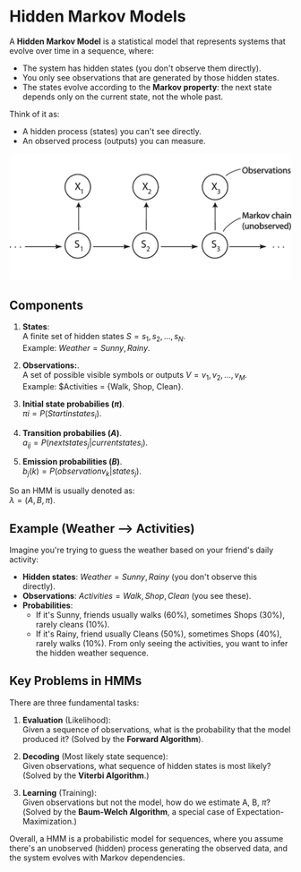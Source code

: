 # Hidden Markov Models

A **Hidden Markov Model** is a statistical model that represents systems that evolve over time in a sequence, where:
- The system has hidden states (you don't observe them directly).
- You only see observations that are generated by those hidden states.
- The states evolve according to the **Markov property**: the next state depends only on the current state, not the whole past.

Think of it as:
- A hidden process (states) you can't see directly.
- An observed process (outputs) you can measure.

![Hidden Markov Model Image](./images/hidden-markov-model.png)

## Components

1. **States**:  
A finite set of hidden states $S = {s_1, s_2, \dots, s_N}$.  
Example: $Weather = {Sunny, Rainy}$.

2. **Observations:**.  
A set of possible visible symbols or outputs $V = {v_1, v_2, \dots, v_M}$.  
Example: $Activities = {Walk, Shop, Clean}.

3. **Initial state probabilies $(\pi)$**.  
$\pi {i} = P(Start in state s_i)$.

4. **Transition probabilies $(A)$**.  
$a_{ij} = P(next state s_j | current state s_i)$.

5. **Emission probabilities $(B)$**.  
$b_{j}(k) = P(observation v_k | state s_j)$.

So an HMM is usually denoted as:  
$\lambda = (A, B, \pi)$.

## Example (Weather --> Activities)

Imagine you're trying to guess the weather based on your friend's daily activity:
- **Hidden states**: $Weather = {Sunny, Rainy}$ (you don't observe this directly).
- **Observations**: $Activities = {Walk, Shop, Clean}$ (you see these).
- **Probabilities**:
    - If it's Sunny, friends usually walks (60%), sometimes Shops (30%), rarely cleans (10%).
    - If it's Rainy, friend usually Cleans (50%), sometimes Shops (40%), rarely walks (10%).
From only seeing the activities, you want to infer the hidden weather sequence. 

## Key Problems in HMMs

There are three fundamental tasks: 
1. **Evaluation** (Likelihood):  
Given a sequence of observations, what is the probability that the model produced it? (Solved by the **Forward Algorithm**).

2. **Decoding** (Most likely state sequence):  
Given observations, what sequence of hidden states is most likely?  
(Solved by the **Viterbi Algorithm**.)

3. **Learning** (Training):  
Given observations but not the model, how do we estimate A, B, $\pi$?  
(Solved by the **Baum-Welch Algorithm**, a special case of Expectation-Maximization.)

Overall, a HMM is a probabilistic model for sequences, where you assume there's an unobserved (hidden) process generating the observed data, and the system evolves with Markov dependencies. 
